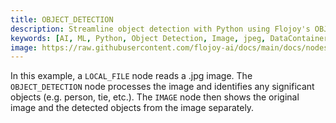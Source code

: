 ```yaml
---
title: OBJECT_DETECTION
description: Streamline object detection with Python using Flojoy's OBJECT_DETECTION node that detects objects in the input image,and returns an 'image' DataContainer with those objects highlighted.
keywords: [AI, ML, Python, Object Detection, Image, jpeg, DataContainer]
image: https://raw.githubusercontent.com/flojoy-ai/docs/main/docs/nodes/AI_ML/OBJECT_DETECTION/OBJECT_DETECTION/examples/EX1/output.jpeg
---
```


In this example, a `LOCAL_FILE` node reads a .jpg image. The `OBJECT_DETECTION` node processes the image and identifies any significant objects (e.g. person, tie, etc.). The `IMAGE` node then shows the original image and the detected objects from the image separately.